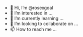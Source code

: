 - 👋 Hi, I’m @rosexgoal
- 👀 I’m interested in ...
- 🌱 I’m currently learning ...
- 💞️ I’m looking to collaborate on ...
- 📫 How to reach me ...

<!---
rosexgoal/rosexgoal is a ✨ special ✨ repository because its `README.md` (this file) appears on your GitHub profile.
You can click the Preview link to take a look at your changes.
--->
